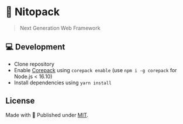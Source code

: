 # 🚀 Nitopack

> Next Generation Web Framework

## 💻 Development

- Clone repository
- Enable [Corepack](https://github.com/nodejs/corepack) using `corepack enable` (use `npm i -g corepack` for Node.js < 16.10)
- Install dependencies using `yarn install`

## License

Made with 💛 Published under [MIT](./LICENSE).
